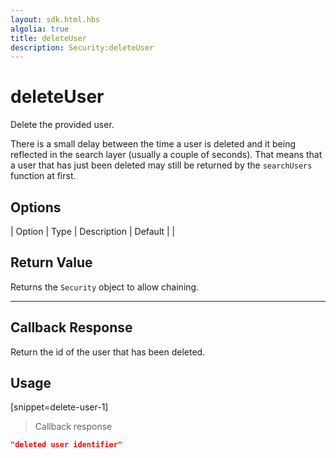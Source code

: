 ```yaml
---
layout: sdk.html.hbs
algolia: true
title: deleteUser
description: Security:deleteUser
---
```


  

# deleteUser
Delete the provided user.

<aside class="notice">
There is a small delay between the time a user is deleted and it being reflected in the search layer (usually a couple of seconds).
That means that a user that has just been deleted may still be returned by the <code>searchUsers</code> function at first.
</aside>


## Options

| Option | Type | Description | Default |
|
## Return Value

Returns the `Security` object to allow chaining.

---

## Callback Response

Return the id of the user that has been deleted.

## Usage

[snippet=delete-user-1]
> Callback response

```json
"deleted user identifier"
```